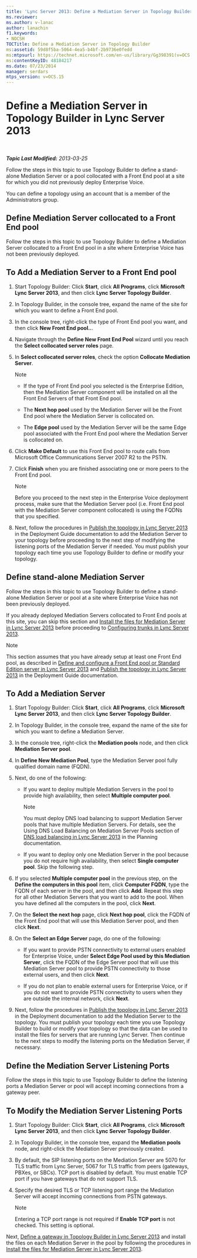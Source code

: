 ```yaml
---
title: 'Lync Server 2013: Define a Mediation Server in Topology Builder'
ms.reviewer: 
ms.author: v-lanac
author: lanachin
f1.keywords:
- NOCSH
TOCTitle: Define a Mediation Server in Topology Builder
ms:assetid: 59d8f5ba-5064-4ea5-b4bf-2b9736e0fedd
ms:mtpsurl: https://technet.microsoft.com/en-us/library/Gg398391(v=OCS.15)
ms:contentKeyID: 48184217
ms.date: 07/23/2014
manager: serdars
mtps_version: v=OCS.15
---
```


<div data-xmlns="http://www.w3.org/1999/xhtml">

<div class="topic" data-xmlns="http://www.w3.org/1999/xhtml" data-msxsl="urn:schemas-microsoft-com:xslt" data-cs="https://msdn.microsoft.com/">

<div data-asp="https://msdn2.microsoft.com/asp">

# Define a Mediation Server in Topology Builder in Lync Server 2013

</div>

<div id="mainSection">

<div id="mainBody">

<span> </span>

_**Topic Last Modified:** 2013-03-25_

Follow the steps in this topic to use Topology Builder to define a stand-alone Mediation Server or a pool collocated with a Front End pool at a site for which you did not previously deploy Enterprise Voice.

You can define a topology using an account that is a member of the Administrators group.

<div>

## Define Mediation Server collocated to a Front End pool

Follow the steps in this topic to use Topology Builder to define a Mediation Server collocated to a Front End pool in a site where Enterprise Voice has not been previously deployed.

<div>

## To Add a Mediation Server to a Front End pool

1.  Start Topology Builder: Click **Start**, click **All Programs**, click **Microsoft Lync Server 2013**, and then click **Lync Server Topology Builder**.

2.  In Topology Builder, in the console tree, expand the name of the site for which you want to define a Front End pool.

3.  In the console tree, right-click the type of Front End pool you want, and then click **New Front End pool..**.

4.  Navigate through the **Define New Front End Pool** wizard until you reach the **Select collocated server roles** page.

5.  In **Select collocated server roles**, check the option **Collocate Mediation Server**.
    
    <div>
    

    > [!NOTE]  
    > <UL>
    > <LI>
    > <P>If the type of Front End pool you selected is the Enterprise Edition, then the Mediation Server component will be installed on all the Front End Servers of that Front End pool.</P>
    > <LI>
    > <P>The <STRONG>Next hop pool</STRONG> used by the Mediation Server will be the Front End pool where the Mediation Server is collocated on.</P>
    > <LI>
    > <P>The <STRONG>Edge pool</STRONG> used by the Mediation Server will be the same Edge pool associated with the Front End pool where the Mediation Server is collocated on.</P></LI></UL>

    
    </div>

6.  Click **Make Default** to use this Front End pool to route calls from Microsoft Office Communications Server 2007 R2 to the PSTN.

7.  Click **Finish** when you are finished associating one or more peers to the Front End pool.
    
    <div>
    

    > [!NOTE]  
    > Before you proceed to the next step in the Enterprise Voice deployment process, make sure that the Mediation Server pool (i.e. Front End pool with the Mediation Server component collocated) is using the FQDNs that you specified.

    
    </div>

8.  Next, follow the procedures in [Publish the topology in Lync Server 2013](lync-server-2013-publish-the-topology.md) in the Deployment Guide documentation to add the Mediation Server to your topology before proceeding to the next step of modifying the listening ports of the Mediation Server if needed. You must publish your topology each time you use Topology Builder to define or modify your topology.

</div>

</div>

<div>

## Define stand-alone Mediation Server

Follow the steps in this topic to use Topology Builder to define a stand-alone Mediation Server or pool at a site where Enterprise Voice has not been previously deployed.

If you already deployed Mediation Servers collocated to Front End pools at this site, you can skip this section and [Install the files for Mediation Server in Lync Server 2013](lync-server-2013-install-the-files-for-mediation-server.md) before proceeding to [Configuring trunks in Lync Server 2013](lync-server-2013-configuring-trunks.md).

<div>


> [!NOTE]  
> This section assumes that you have already setup at least one Front End pool, as described in <A href="lync-server-2013-define-and-configure-a-front-end-pool-or-standard-edition-server.md">Define and configure a Front End pool or Standard Edition server in Lync Server 2013</A> and <A href="lync-server-2013-publish-the-topology.md">Publish the topology in Lync Server 2013</A> in the Deployment Guide documentation.



</div>

<div>

## To Add a Mediation Server

1.  Start Topology Builder: Click **Start**, click **All Programs**, click **Microsoft Lync Server 2013**, and then click **Lync Server Topology Builder**.

2.  In Topology Builder, in the console tree, expand the name of the site for which you want to define a Mediation Server.

3.  In the console tree, right-click the **Mediation pools** node, and then click **Mediation Server pool**.

4.  In **Define New Mediation Pool**, type the Mediation Server pool fully qualified domain name (FQDN).

5.  Next, do one of the following:
    
      - If you want to deploy multiple Mediation Servers in the pool to provide high availability, then select **Multiple computer pool**.
        
        <div>
        

        > [!NOTE]  
        > You must deploy DNS load balancing to support Mediation Server pools that have multiple Mediation Servers. For details, see the Using DNS Load Balancing on Mediation Server Pools section of <A href="lync-server-2013-dns-load-balancing.md">DNS load balancing in Lync Server 2013</A> in the Planning documentation.

        
        </div>
    
      - If you want to deploy only one Mediation Server in the pool because you do not require high availability, then select **Single computer pool**. Skip the following step.

6.  If you selected **Multiple computer pool** in the previous step, on the **Define the computers in this pool** item, click **Computer FQDN**, type the FQDN of each server in the pool, and then click **Add**. Repeat this step for all other Mediation Servers that you want to add to the pool. When you have defined all the computers in the pool, click **Next**.

7.  On the **Select the next hop** page, click **Next hop pool**, click the FQDN of the Front End pool that will use this Mediation Server pool, and then click **Next**.

8.  On the **Select an Edge Server** page, do one of the following:
    
      - If you want to provide PSTN connectivity to external users enabled for Enterprise Voice, under **Select Edge Pool used by this Mediation Server**, click the FQDN of the Edge Server pool that will use this Mediation Server pool to provide PSTN connectivity to those external users, and then click **Next**.
    
      - If you do not plan to enable external users for Enterprise Voice, or if you do not want to provide PSTN connectivity to users when they are outside the internal network, click **Next**.

9.  Next, follow the procedures in [Publish the topology in Lync Server 2013](lync-server-2013-publish-the-topology.md) in the Deployment documentation to add the Mediation Server to the topology. You must publish your topology each time you use Topology Builder to build or modify your topology so that the data can be used to install the files for servers that are running Lync Server. Then continue to the next steps to modify the listening ports on the Mediation Server, if necessary.

</div>

</div>

<div>

## Define the Mediation Server Listening Ports

Follow the steps in this topic to use Topology Builder to define the listening ports a Mediation Server or pool will accept incoming connections from a gateway peer.

<div>

## To Modify the Mediation Server Listening Ports

1.  Start Topology Builder: Click **Start**, click **All Programs**, click **Microsoft Lync Server 2013**, and then click **Lync Server Topology Builder**.

2.  In Topology Builder, in the console tree, expand the **Mediation pools** node, and right-click the Mediation Server previously created.

3.  By default, the SIP listening ports on the Mediation Server are 5070 for TLS traffic from Lync Server, 5067 for TLS traffic from peers (gateways, PBXes, or SBCs). TCP port is disabled by default. You must enable TCP port if you have gateways that do not support TLS.

4.  Specify the desired TLS or TCP listening port range the Mediation Server will accept incoming connections from PSTN gateways.
    
    <div>
    

    > [!NOTE]  
    > Entering a TCP port range is not required if <STRONG>Enable TCP port</STRONG> is not checked. This setting is optional.

    
    </div>

Next, [Define a gateway in Topology Builder in Lync Server 2013](lync-server-2013-define-a-gateway-in-topology-builder.md) and install the files on each Mediation Server in the pool by following the procedures in [Install the files for Mediation Server in Lync Server 2013](lync-server-2013-install-the-files-for-mediation-server.md).

</div>

</div>

</div>

<span> </span>

</div>

</div>

</div>

